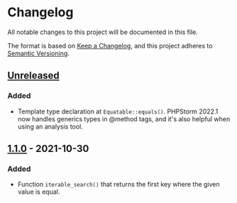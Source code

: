 # Changelog

All notable changes to this project will be documented in this file.

The format is based on [Keep a Changelog](https://keepachangelog.com/en/1.0.0/),
and this project adheres to [Semantic Versioning](https://semver.org/spec/v2.0.0.html).

## [Unreleased]

### Added
- Template type declaration at `Equatable::equals()`. PHPStorm 2022.1 now handles generics types in @method tags, and it's also helpful when using an analysis tool.

## [1.1.0] - 2021-10-30

### Added
- Function `iterable_search()` that returns the first key where the given value is equal.

[unreleased]: https://github.com/jungi-php/common/compare/v1.1.0...HEAD
[1.1.0]: https://github.com/jungi-php/common/compare/v1.0.0...v1.1.0
